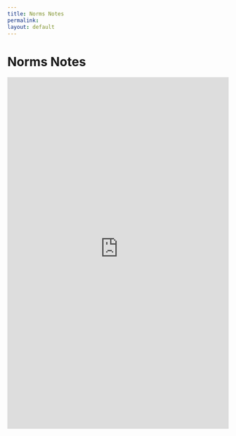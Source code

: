 ```yaml
---
title: Norms Notes
permalink: 
layout: default
---
```


# Norms Notes

<embed src="https://raw.githubusercontent.com/hajarzaid/hajarzaid.github.io/7c3091de4a6a0e8f076a0ca2de93543255daa45c/norms3.pdf
" type="application/pdf" width="100%" height="800px">



